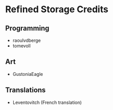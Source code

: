 # Refined Storage Credits

## Programming
- raoulvdberge
- tomevoll

## Art
- GustoniaEagle

## Translations
- Leventovitch (French translation)
